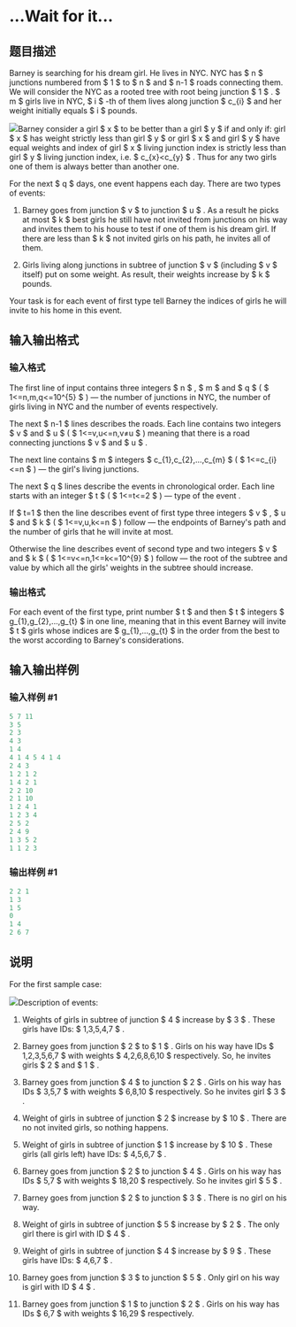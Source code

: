 # ...Wait for it...

## 题目描述

Barney is searching for his dream girl. He lives in NYC. NYC has $ n $ junctions numbered from $ 1 $ to $ n $ and $ n-1 $ roads connecting them. We will consider the NYC as a rooted tree with root being junction $ 1 $ . $ m $ girls live in NYC, $ i $ -th of them lives along junction $ c_{i} $ and her weight initially equals $ i $ pounds.

![](https://cdn.luogu.com.cn/upload/vjudge_pic/CF696E/811501df480ddab0c2d2c1257c214c2071c7d60b.png)Barney consider a girl $ x $ to be better than a girl $ y $ if and only if: girl $ x $ has weight strictly less than girl $ y $ or girl $ x $ and girl $ y $ have equal weights and index of girl $ x $ living junction index is strictly less than girl $ y $ living junction index, i.e. $ c_{x}&lt;c_{y} $ . Thus for any two girls one of them is always better than another one.

For the next $ q $ days, one event happens each day. There are two types of events:

1. Barney goes from junction $ v $ to junction $ u $ . As a result he picks at most $ k $ best girls he still have not invited from junctions on his way and invites them to his house to test if one of them is his dream girl. If there are less than $ k $ not invited girls on his path, he invites all of them.

2. Girls living along junctions in subtree of junction $ v $ (including $ v $ itself) put on some weight. As result, their weights increase by $ k $ pounds.

Your task is for each event of first type tell Barney the indices of girls he will invite to his home in this event.

## 输入输出格式

### 输入格式

The first line of input contains three integers $ n $ , $ m $ and $ q $ ( $ 1<=n,m,q<=10^{5} $ ) — the number of junctions in NYC, the number of girls living in NYC and the number of events respectively.

The next $ n-1 $ lines describes the roads. Each line contains two integers $ v $ and $ u $ ( $ 1<=v,u<=n,v≠u $ ) meaning that there is a road connecting junctions $ v $ and $ u $ .

The next line contains $ m $ integers $ c_{1},c_{2},...,c_{m} $ ( $ 1<=c_{i}<=n $ ) — the girl's living junctions.

The next $ q $ lines describe the events in chronological order. Each line starts with an integer $ t $ ( $ 1<=t<=2 $ ) — type of the event .

If $ t=1 $ then the line describes event of first type three integers $ v $ , $ u $ and $ k $ ( $ 1<=v,u,k<=n $ ) follow — the endpoints of Barney's path and the number of girls that he will invite at most.

Otherwise the line describes event of second type and two integers $ v $ and $ k $ ( $ 1<=v<=n,1<=k<=10^{9} $ ) follow — the root of the subtree and value by which all the girls' weights in the subtree should increase.

### 输出格式

For each event of the first type, print number $ t $ and then $ t $ integers $ g_{1},g_{2},...,g_{t} $ in one line, meaning that in this event Barney will invite $ t $ girls whose indices are $ g_{1},...,g_{t} $ in the order from the best to the worst according to Barney's considerations.

## 输入输出样例

### 输入样例 #1

```cpp
5 7 11
3 5
2 3
4 3
1 4
4 1 4 5 4 1 4
2 4 3
1 2 1 2
1 4 2 1
2 2 10
2 1 10
1 2 4 1
1 2 3 4
2 5 2
2 4 9
1 3 5 2
1 1 2 3

```
### 输出样例 #1

```cpp
2 2 1 
1 3 
1 5 
0 
1 4 
2 6 7 

```
## 说明

For the first sample case:

![](https://cdn.luogu.com.cn/upload/vjudge_pic/CF696E/9429635a5701e3aa82c76a00cfcd846aa901e2ae.png)Description of events:

1. Weights of girls in subtree of junction $ 4 $ increase by $ 3 $ . These girls have IDs: $ 1,3,5,4,7 $ .

2. Barney goes from junction $ 2 $ to $ 1 $ . Girls on his way have IDs $ 1,2,3,5,6,7 $ with weights $ 4,2,6,8,6,10 $ respectively. So, he invites girls $ 2 $ and $ 1 $ .

3. Barney goes from junction $ 4 $ to junction $ 2 $ . Girls on his way has IDs $ 3,5,7 $ with weights $ 6,8,10 $ respectively. So he invites girl $ 3 $ .

4. Weight of girls in subtree of junction $ 2 $ increase by $ 10 $ . There are no not invited girls, so nothing happens.

5. Weight of girls in subtree of junction $ 1 $ increase by $ 10 $ . These girls (all girls left) have IDs: $ 4,5,6,7 $ .

6. Barney goes from junction $ 2 $ to junction $ 4 $ . Girls on his way has IDs $ 5,7 $ with weights $ 18,20 $ respectively. So he invites girl $ 5 $ .

7. Barney goes from junction $ 2 $ to junction $ 3 $ . There is no girl on his way.

8. Weight of girls in subtree of junction $ 5 $ increase by $ 2 $ . The only girl there is girl with ID $ 4 $ .

9. Weight of girls in subtree of junction $ 4 $ increase by $ 9 $ . These girls have IDs: $ 4,6,7 $ .

10. Barney goes from junction $ 3 $ to junction $ 5 $ . Only girl on his way is girl with ID $ 4 $ .

11. Barney goes from junction $ 1 $ to junction $ 2 $ . Girls on his way has IDs $ 6,7 $ with weights $ 16,29 $ respectively.

